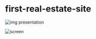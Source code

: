 # first-real-estate-site
![img presentation](https://github.com/CalvinJamesHeath/first-real-estate-site/assets/72168052/c1d5d321-0add-41d5-9bb5-6d7b9d3444f1)

![screen](https://github.com/CalvinJamesHeath/first-real-estate-site/assets/72168052/616c984b-0df2-4d6b-b41c-04e55b8f2f12)
